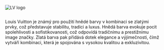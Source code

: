 ![LV logo]([https://upload.wikimedia.org/wikipedia/commons/4/46/Bitcoin.svg](https://encrypted-tbn0.gstatic.com/images?q=tbn:ANd9GcRZ-MI7NF7ly2BwcbsKsJqgyjb_WoO-4MAjZQ&s))
##
Louis Vuitton je známý pro použití hnědé barvy v kombinaci se zlatými prvky, což představuje stabilitu, tradici a luxus. Hnědá barva evokuje pocit spolehlivosti a sofistikovanosti, což odpovídá tradičnímu a prestižnímu image značky. Zlatá barva pak přidává dotek elegance a výjimečnosti, čímž vytváří kombinaci, která je spojována s vysokou kvalitou a exkluzivitou.
